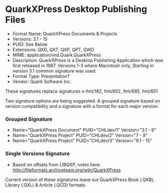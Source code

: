 # QuarkXPress Desktop Publishing Files 

- Format Name: QuarkXPress Documents & Projects
- Versions: 3.1 - 15
- PUID:  See Below
- Extensions: QXD, QXT, QXP, QPT, QWD
- MIME: application/vnd.Quark.QuarkXPress
- Description: QuarkXPress is a Desktop Publishing Application which was first released in 1987. Versions 1-3 where Macintosh only, Starting in version 3.1 common signature was used.
- Format Type: Presentation?
- Vendor: Quark Software Inc.

These signatures replace signatures x-fmt/182, fmt/652, fmt/685, fmt/651

Two signature options are being suggested. A grouped signature based on version compatibility and a signature with a format for each major version.

### Grouped Signature
- Name="QuarkXPress Document" PUID="CHLdev/1" Version="3.1 - 6"
- Name="QuarkXPress Project" PUID="CHLdev/2" Version="7 - 9"
- Name="QuarkXPress Project" PUID="CHLdev/3" Version="9.1 - 15"

### Single Versions Signature
- Based on offsets from LIBQXP, notes here: http://fileformats.archiveteam.org/wiki/QuarkXPress

Current version of these signatures leave out QuarkXPress Book (.QXB), Library (.QXL) & Article (.QCD) formats. 
